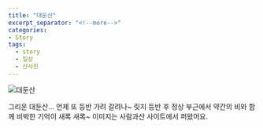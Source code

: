 ```yaml
---
title: "대둔산"
excerpt_separator: "<!--more-->"
categories:
- Story
tags:
  - story
  - 일상
  - 산사진
---
```


![대둔산](/sosimple/images/사람과산_대둔산_새벽산에올라.png)

그리운 대둔산... 언제 또 등반 가려 갈려나~
릿지 등반 후 정상 부근에서 약간의 비와 함께 비박한 기억이 새록 새록~
이미지는 사람과산 사이트에서 퍼왔어요.
